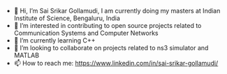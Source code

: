 - 👋 Hi, I’m Sai Srikar Gollamudi, I am currently doing my masters at Indian Institute of Science, Bengaluru, India
- 👀 I’m interested in contributing to open source projects related to Communication Systems and Computer Networks
- 🌱 I’m currently learning C++
- 💞️ I’m looking to collaborate on projects related to ns3 simulator and MATLAB
- 📫 How to reach me: https://www.linkedin.com/in/sai-srikar-gollamudi/

<!---
sai-srikar-g/sai-srikar-g is a ✨ special ✨ repository because its `README.md` (this file) appears on your GitHub profile.
You can click the Preview link to take a look at your changes.
--->
